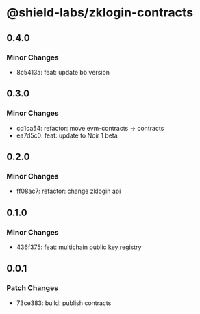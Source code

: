 # @shield-labs/zklogin-contracts

## 0.4.0

### Minor Changes

- 8c5413a: feat: update bb version

## 0.3.0

### Minor Changes

- cd1ca54: refactor: move evm-contracts -> contracts
- ea7d5c0: feat: update to Noir 1 beta

## 0.2.0

### Minor Changes

- ff08ac7: refactor: change zklogin api

## 0.1.0

### Minor Changes

- 436f375: feat: multichain public key registry

## 0.0.1

### Patch Changes

- 73ce383: build: publish contracts
